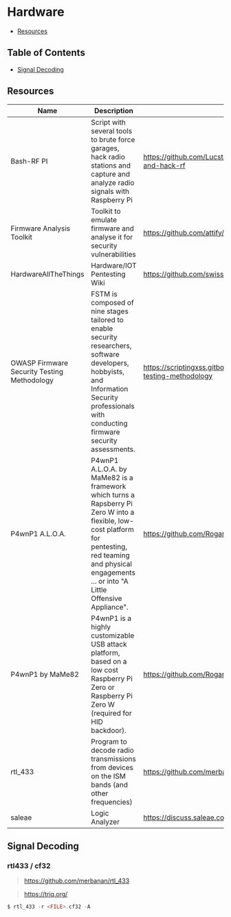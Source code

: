 # Hardware

- [Resources](#Resources)

## Table of Contents

- [Signal Decoding](#Signal-Decoding)

## Resources

| Name | Description | URL |
| --- | --- | --- |
| Bash-RF PI | Script with several tools to brute force garages, hack radio stations and capture and analyze radio signals with Raspberry Pi | https://github.com/Lucstay11/Brute-force-garage-and-hack-rf |
| Firmware Analysis Toolkit | Toolkit to emulate firmware and analyse it for security vulnerabilities | https://github.com/attify/firmware-analysis-toolkit |
| HardwareAllTheThings | Hardware/IOT Pentesting Wiki | https://github.com/swisskyrepo/HardwareAllTheThings |
| OWASP Firmware Security Testing Methodology | FSTM is composed of nine stages tailored to enable security researchers, software developers, hobbyists, and Information Security professionals with conducting firmware security assessments. | https://scriptingxss.gitbook.io/firmware-security-testing-methodology |
| P4wnP1 A.L.O.A. | P4wnP1 A.L.O.A. by MaMe82 is a framework which turns a Rapsberry Pi Zero W into a flexible, low-cost platform for pentesting, red teaming and physical engagements ... or into "A Little Offensive Appliance". | https://github.com/RoganDawes/P4wnP1_aloa |
| P4wnP1 by MaMe82 | P4wnP1 is a highly customizable USB attack platform, based on a low cost Raspberry Pi Zero or Raspberry Pi Zero W (required for HID backdoor). | https://github.com/RoganDawes/P4wnP1 |
| rtl_433 | Program to decode radio transmissions from devices on the ISM bands (and other frequencies) | https://github.com/merbanan/rtl_433 |
| saleae | Logic Analyzer | https://discuss.saleae.com/ |

## Signal Decoding

### rtl433 / cf32

> https://github.com/merbanan/rtl_433

> https://triq.org/

```c
$ rtl_433 -r <FILE>.cf32 -A
```
